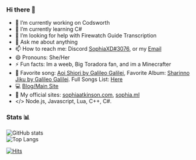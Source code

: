 ### Hi there 👋
- 🔭 I’m currently working on Codsworth
- 🌱 I’m currently learning C#
- 🤔 I’m looking for help with Firewatch Guide Transcription 
- 💬 Ask me about anything
- 📫 How to reach me: Discord [SophiaXD#3076](https://discord.com/users/420297282676719618), or my [Email](mailto:sophia@sophiaatkinson.com)
- 😄 Pronouns: She/Her
- ⚡ Fun facts: Im a weeb, Big Toradora fan, and im a Minecrafter
- 🎵 Favorite song: [Aoi Shiori by Galileo Galilei](https://www.youtube.com/watch?v=T3bxbVGWy5k), Favorite Album: [Sharinno Jiku by Galileo Galilei](https://music.apple.com/us/album/%E8%BB%8A%E8%BC%AA%E3%81%AE%E8%BB%B8/1538264059). Full Songs List: [Here](https://music.sophia.ml/)
- 💻 [Blog/Main Site](https://sophiaatkinson.com/)
- 📁 My official sites: [sophiaatkinson.com](https://sophiaatkinson.com/), [sophia.ml](https://sophia.ml/)
- </> Node.js, Javascript, Lua, C++, C#.
### Stats 📊

![GitHub stats](https://github-readme-stats.vercel.app/api?username=SophiaAtkinson&show_icons=true&theme=dark&line_height=27") <br />
![Top Langs](https://github-readme-stats.vercel.app/api/top-langs/?username=SophiaAtkinson&theme=dark&hide_langs_below=1)

[![Hits](https://hits.seeyoufarm.com/api/count/incr/badge.svg?url=https%3A%2F%2Fsophia.ml&count_bg=%23A500F7&title_bg=%23000000&icon=node-dot-js.svg&icon_color=%23FFFFFF&title=Page+Views+&edge_flat=false)](https://hits.seeyoufarm.com)
